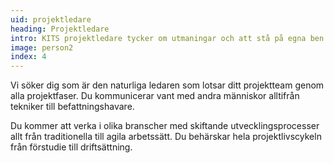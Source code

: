 ```yaml
---
uid: projektledare
heading: Projektledare
intro: KITS projektledare tycker om utmaningar och att stå på egna ben.
image: person2
index: 4
---
```


Vi söker dig som är den naturliga ledaren som lotsar ditt projektteam genom alla projektfaser. Du kommunicerar vant med andra människor alltifrån tekniker till befattningshavare.
 
Du kommer att verka i olika branscher med skiftande utvecklingsprocesser allt från traditionella till agila arbetssätt. Du behärskar hela projektlivscykeln från förstudie till driftsättning. 
